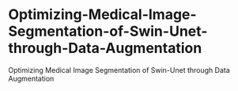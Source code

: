 # Optimizing-Medical-Image-Segmentation-of-Swin-Unet-through-Data-Augmentation
Optimizing Medical Image Segmentation of Swin-Unet through Data Augmentation
